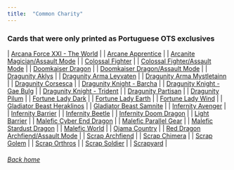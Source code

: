 ```yaml
---
title:  "Common Charity"
---
```

### Cards that were only printed as Portuguese OTS exclusives
| [Arcana Force XXI - The World](https://db.ygoprodeck.com/card/?search=Arcana%20Force%20XXI%20-%20The%20World) |
| [Arcane Apprentice](https://db.ygoprodeck.com/card/?search=Arcane%20Apprentice) |
| [Arcanite Magician/Assault Mode](https://db.ygoprodeck.com/card/?search=Arcanite%20Magician/Assault%20Mode) |
| [Colossal Fighter](https://db.ygoprodeck.com/card/?search=Colossal%20Fighter) |
| [Colossal Fighter/Assault Mode](https://db.ygoprodeck.com/card/?search=Colossal%20Fighter/Assault%20Mode) |
| [Doomkaiser Dragon](https://db.ygoprodeck.com/card/?search=Doomkaiser%20Dragon) |
| [Doomkaiser Dragon/Assault Mode](https://db.ygoprodeck.com/card/?search=Doomkaiser%20Dragon/Assault%20Mode) |
| [Dragunity Aklys](https://db.ygoprodeck.com/card/?search=Dragunity%20Aklys) |
| [Dragunity Arma Leyvaten](https://db.ygoprodeck.com/card/?search=Dragunity%20Arma%20Leyvaten) |
| [Dragunity Arma Mystletainn](https://db.ygoprodeck.com/card/?search=Dragunity%20Arma%20Mystletainn) |
| [Dragunity Corsesca](https://db.ygoprodeck.com/card/?search=Dragunity%20Corsesca) |
| [Dragunity Knight - Barcha](https://db.ygoprodeck.com/card/?search=Dragunity%20Knight%20-%20Barcha) |
| [Dragunity Knight - Gae Bulg](https://db.ygoprodeck.com/card/?search=Dragunity%20Knight%20-%20Gae%20Bulg) |
| [Dragunity Knight - Trident](https://db.ygoprodeck.com/card/?search=Dragunity%20Knight%20-%20Trident) |
| [Dragunity Partisan](https://db.ygoprodeck.com/card/?search=Dragunity%20Partisan) |
| [Dragunity Pilum](https://db.ygoprodeck.com/card/?search=Dragunity%20Pilum) |
| [Fortune Lady Dark](https://db.ygoprodeck.com/card/?search=Fortune%20Lady%20Dark) |
| [Fortune Lady Earth](https://db.ygoprodeck.com/card/?search=Fortune%20Lady%20Earth) |
| [Fortune Lady Wind](https://db.ygoprodeck.com/card/?search=Fortune%20Lady%20Wind) |
| [Gladiator Beast Heraklinos](https://db.ygoprodeck.com/card/?search=Gladiator%20Beast%20Heraklinos) |
| [Gladiator Beast Samnite](https://db.ygoprodeck.com/card/?search=Gladiator%20Beast%20Samnite) |
| [Infernity Avenger](https://db.ygoprodeck.com/card/?search=Infernity%20Avenger) |
| [Infernity Barrier](https://db.ygoprodeck.com/card/?search=Infernity%20Barrier) |
| [Infernity Beetle](https://db.ygoprodeck.com/card/?search=Infernity%20Beetle) |
| [Infernity Doom Dragon](https://db.ygoprodeck.com/card/?search=Infernity%20Doom%20Dragon) |
| [Light Barrier](https://db.ygoprodeck.com/card/?search=Light%20Barrier) |
| [Malefic Cyber End Dragon](https://db.ygoprodeck.com/card/?search=Malefic%20Cyber%20End%20Dragon) |
| [Malefic Parallel Gear](https://db.ygoprodeck.com/card/?search=Malefic%20Parallel%20Gear) |
| [Malefic Stardust Dragon](https://db.ygoprodeck.com/card/?search=Malefic%20Stardust%20Dragon) |
| [Malefic World](https://db.ygoprodeck.com/card/?search=Malefic%20World) |
| [Ojama Country](https://db.ygoprodeck.com/card/?search=Ojama%20Country) |
| [Red Dragon Archfiend/Assault Mode](https://db.ygoprodeck.com/card/?search=Red%20Dragon%20Archfiend/Assault%20Mode) |
| [Scrap Archfiend](https://db.ygoprodeck.com/card/?search=Scrap%20Archfiend) |
| [Scrap Chimera](https://db.ygoprodeck.com/card/?search=Scrap%20Chimera) |
| [Scrap Golem](https://db.ygoprodeck.com/card/?search=Scrap%20Golem) |
| [Scrap Orthros](https://db.ygoprodeck.com/card/?search=Scrap%20Orthros) |
| [Scrap Soldier](https://db.ygoprodeck.com/card/?search=Scrap%20Soldier) |
| [Scrapyard](https://db.ygoprodeck.com/card/?search=Scrapyard) |
###### [Back home](index)
